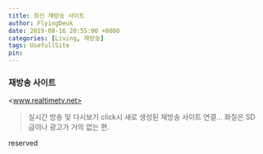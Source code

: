 ```yaml
---
title: 최신 재방송 사이트
author: FlyingDeuk
date: 2019-08-16 20:55:00 +0800
categories: [Living, 재방송]
tags: UsefullSite
pin:
---
```



### 재방송 사이트
<www.realtimetv.net>
> 실시간 방송 및 다시보기 click시 새로 생성된 재방송 사이트 연결... 화질은 SD급이나 광고가 거의 없는 편.


reserved
